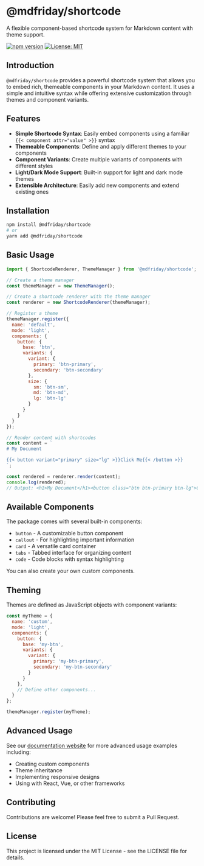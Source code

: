 # @mdfriday/shortcode

A flexible component-based shortcode system for Markdown content with theme support.

[![npm version](https://img.shields.io/npm/v/@mdfriday/shortcode.svg)](https://www.npmjs.com/package/@mdfriday/shortcode)
[![License: MIT](https://img.shields.io/badge/License-MIT-yellow.svg)](https://opensource.org/licenses/MIT)

## Introduction

`@mdfriday/shortcode` provides a powerful shortcode system that allows you to embed rich, themeable components in your Markdown content. It uses a simple and intuitive syntax while offering extensive customization through themes and component variants.

## Features

- **Simple Shortcode Syntax**: Easily embed components using a familiar `{{< component attr="value" >}}` syntax
- **Themeable Components**: Define and apply different themes to your components
- **Component Variants**: Create multiple variants of components with different styles
- **Light/Dark Mode Support**: Built-in support for light and dark mode themes
- **Extensible Architecture**: Easily add new components and extend existing ones

## Installation

```bash
npm install @mdfriday/shortcode
# or
yarn add @mdfriday/shortcode
```

## Basic Usage

```javascript
import { ShortcodeRenderer, ThemeManager } from '@mdfriday/shortcode';

// Create a theme manager
const themeManager = new ThemeManager();

// Create a shortcode renderer with the theme manager
const renderer = new ShortcodeRenderer(themeManager);

// Register a theme
themeManager.register({
  name: 'default',
  mode: 'light',
  components: {
    button: {
      base: 'btn',
      variants: {
        variant: {
          primary: 'btn-primary',
          secondary: 'btn-secondary'
        },
        size: {
          sm: 'btn-sm',
          md: 'btn-md',
          lg: 'btn-lg'
        }
      }
    }
  }
});

// Render content with shortcodes
const content = `
# My Document

{{< button variant="primary" size="lg" >}}Click Me{{< /button >}}
`;

const rendered = renderer.render(content);
console.log(rendered);
// Output: <h1>My Document</h1><button class="btn btn-primary btn-lg">Click Me</button>
```

## Available Components

The package comes with several built-in components:

- `button` - A customizable button component
- `callout` - For highlighting important information
- `card` - A versatile card container
- `tabs` - Tabbed interface for organizing content
- `code` - Code blocks with syntax highlighting

You can also create your own custom components.

## Theming

Themes are defined as JavaScript objects with component variants:

```javascript
const myTheme = {
  name: 'custom',
  mode: 'light',
  components: {
    button: {
      base: 'my-btn',
      variants: {
        variant: {
          primary: 'my-btn-primary',
          secondary: 'my-btn-secondary'
        }
      }
    },
    // Define other components...
  }
};

themeManager.register(myTheme);
```

## Advanced Usage

See our [documentation website](https://mdfriday.github.io/docs) for more advanced usage examples including:

- Creating custom components
- Theme inheritance
- Implementing responsive designs
- Using with React, Vue, or other frameworks

## Contributing

Contributions are welcome! Please feel free to submit a Pull Request.

## License

This project is licensed under the MIT License - see the LICENSE file for details.
